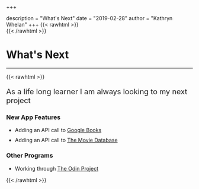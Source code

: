 +++

description = "What's Next"
date = "2019-02-28"
author = "Kathryn Whelan"
+++
{{< rawhtml >}}
<br />
{{< /rawhtml >}}
# What's Next
***
{{< rawhtml >}}
<style>

</style>
<p style="font-size:20px">As a life long learner I am always looking to my next project</p>
<h3>New App Features</h3>
  <ul>
    <li style="margin-bottom:10px">
      Adding an API call to <a href="https://developers.google.com/books">Google Books</a>
    </li>
    <li style="margin-bottom:10px">
      Adding an API call to <a href="https://www.themoviedb.org/">The Movie Database</a>
    </li>
  </ul>
<h3>Other Programs</h3>
  <ul>
      <li style="margin-bottom:10px">
        Working through <a href="https://www.theodinproject.com/">The Odin Project</a>
      </li>
  </ul>
{{< /rawhtml >}}
